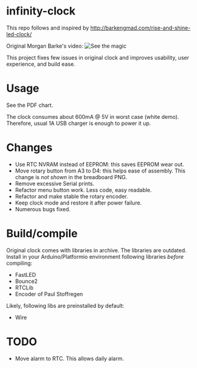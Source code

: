 # infinity-clock

This repo follows and inspired by http://barkengmad.com/rise-and-shine-led-clock/

Original Morgan Barke's video:
![See the magic](https://youtu.be/YErWfe0aTiQ "Yoohoo!")

This project fixes few issues in original clock and improves usability, user experience, and build ease.

# Usage
See the PDF chart.

The clock consumes about 600mA @ 5V in worst case (white demo). Therefore, usual 1A USB charger is enough to power it up.

# Changes
- Use RTC NVRAM instead of EEPROM: this saves EEPROM wear out.
- Move rotary button from A3 to D4: this helps ease of assembly. This change is *not shown* in the breadboard PNG.
- Remove excessive Serial prints.
- Refactor menu button work. Less code, easy readable.
- Refactor and make stable the rotary encoder.
- Keep clock mode and restore it after power failure.
- Numerous bugs fixed.

# Build/compile
Original clock comes with libraries in archive. The libraries are outdated. Install in your Arduino/Platformio environment following libraries _before_ compiling:
- FastLED
- Bounce2
- RTCLib
- Encoder of Paul Stoffregen

Likely, following libs are preinstalled by default:
- Wire

# TODO
- Move alarm to RTC. This allows daily alarm.
